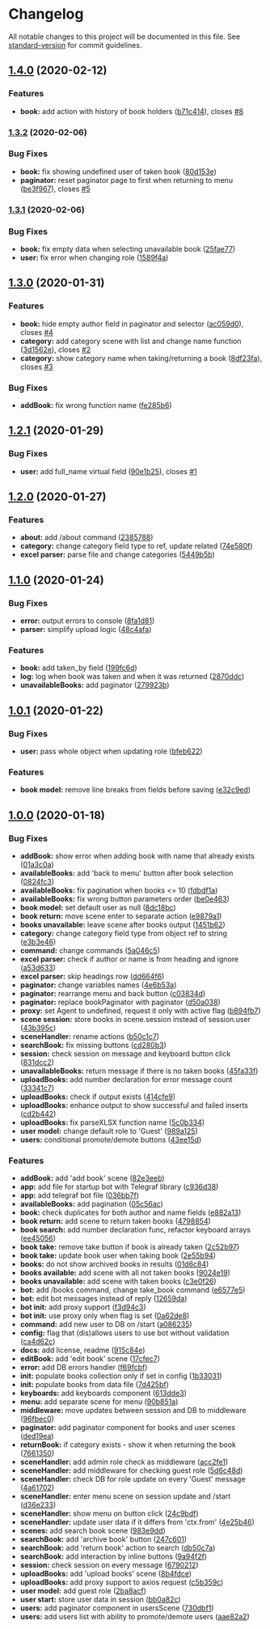 # Changelog

All notable changes to this project will be documented in this file. See [standard-version](https://github.com/conventional-changelog/standard-version) for commit guidelines.

## [1.4.0](https://github.com/VChet/library-bot/compare/v1.3.2...v1.4.0) (2020-02-12)


### Features

* **book:** add action with history of book holders ([b71c414](https://github.com/VChet/library-bot/commit/b71c414551bbdf2d575325209947d3db485a2df8)), closes [#8](https://github.com/VChet/library-bot/issues/8)

### [1.3.2](https://github.com/VChet/library-bot/compare/v1.3.1...v1.3.2) (2020-02-06)


### Bug Fixes

* **book:** fix showing undefined user of taken book ([80d153e](https://github.com/VChet/library-bot/commit/80d153e0ab514a42b17730a58cd28e6e62775a9e))
* **paginator:** reset paginator page to first when returning to menu ([be3f967](https://github.com/VChet/library-bot/commit/be3f96783ebf579eaf61854f449bcec3611fdb9e)), closes [#5](https://github.com/VChet/library-bot/issues/5)

### [1.3.1](https://github.com/VChet/library-bot/compare/v1.3.0...v1.3.1) (2020-02-06)


### Bug Fixes

* **book:** fix empty data when selecting unavailable book ([25fae77](https://github.com/VChet/library-bot/commit/25fae77ef3b59c21628f2fdb46afca7214393c64))
* **user:** fix error when changing role ([1589f4a](https://github.com/VChet/library-bot/commit/1589f4ac557d02fd9117b8958289f4ec55f0f0da))

## [1.3.0](https://github.com/VChet/library-bot/compare/v1.2.1...v1.3.0) (2020-01-31)


### Features

* **book:** hide empty author field in paginator and selector ([ac059d0](https://github.com/VChet/library-bot/commit/ac059d04dd988246285dec9c5f01caeb4c85080f)), closes [#4](https://github.com/VChet/library-bot/issues/4)
* **category:** add category scene with list and change name function ([3d1562e](https://github.com/VChet/library-bot/commit/3d1562e816144742d217f1f1f53bcdb46b23e9b9)), closes [#2](https://github.com/VChet/library-bot/issues/2)
* **category:** show category name when taking/returning a book ([8df23fa](https://github.com/VChet/library-bot/commit/8df23faf65f0daff70a5d9fa7dc0d804a5a9f74d)), closes [#3](https://github.com/VChet/library-bot/issues/3)


### Bug Fixes

* **addBook:** fix wrong function name ([fe285b6](https://github.com/VChet/library-bot/commit/fe285b6fbc6b7d16df92cd9bc6b1cc7ea0f7d4a1))

## [1.2.1](https://github.com/VChet/library-bot/compare/v1.2.0...v1.2.1) (2020-01-29)


### Bug Fixes

* **user:** add full_name virtual field ([90e1b25](https://github.com/VChet/library-bot/commit/90e1b25)), closes [#1](https://github.com/VChet/library-bot/issues/1)



## [1.2.0](https://github.com/VChet/library-bot/compare/v1.1.0...v1.2.0) (2020-01-27)


### Features

* **about:** add /about command ([2385788](https://github.com/VChet/library-bot/commit/2385788))
* **category:** change category field type to ref, update related ([74e580f](https://github.com/VChet/library-bot/commit/74e580f))
* **excel parser:** parse file and change categories ([5449b5b](https://github.com/VChet/library-bot/commit/5449b5b))



## [1.1.0](https://github.com/VChet/library-bot/compare/v1.0.1...v1.1.0) (2020-01-24)


### Bug Fixes

* **error:** output errors to console ([8fa1d81](https://github.com/VChet/library-bot/commit/8fa1d81))
* **parser:** simplify upload logic ([48c4afa](https://github.com/VChet/library-bot/commit/48c4afa))


### Features

* **book:** add taken_by field ([199fc6d](https://github.com/VChet/library-bot/commit/199fc6d))
* **log:** log when book was taken and when it was returned ([2870ddc](https://github.com/VChet/library-bot/commit/2870ddc))
* **unavailableBooks:** add paginator ([279923b](https://github.com/VChet/library-bot/commit/279923b))



## [1.0.1](https://github.com/VChet/library-bot/compare/v1.0.0...v1.0.1) (2020-01-22)


### Bug Fixes

* **user:** pass whole object when updating role ([bfeb622](https://github.com/VChet/library-bot/commit/bfeb622))


### Features

* **book model:** remove line breaks from fields before saving ([e32c9ed](https://github.com/VChet/library-bot/commit/e32c9ed))



## [1.0.0](https://github.com/VChet/library-bot/compare/2ba8acf...v1.0.0) (2020-01-18)


### Bug Fixes

* **addBook:** show error when adding book with name that already exists ([01a3c0a](https://github.com/VChet/library-bot/commit/01a3c0a))
* **availableBooks:** add 'back to menu' button after book selection ([0824fc3](https://github.com/VChet/library-bot/commit/0824fc3))
* **availableBooks:** fix pagination when books <= 10 ([fdbdf1a](https://github.com/VChet/library-bot/commit/fdbdf1a))
* **availableBooks:** fix wrong button parameters order ([be0e463](https://github.com/VChet/library-bot/commit/be0e463))
* **book model:** set default user as null ([8dc18bc](https://github.com/VChet/library-bot/commit/8dc18bc))
* **book return:** move scene enter to separate action ([e9879a1](https://github.com/VChet/library-bot/commit/e9879a1))
* **books unavailable:** leave scene after books output ([1451b62](https://github.com/VChet/library-bot/commit/1451b62))
* **category:** change category field type from object ref to string ([e3b3e46](https://github.com/VChet/library-bot/commit/e3b3e46))
* **command:** change commands ([5a046c5](https://github.com/VChet/library-bot/commit/5a046c5))
* **excel parser:** check if author or name is from heading and ignore ([a53d633](https://github.com/VChet/library-bot/commit/a53d633))
* **excel parser:** skip headings row ([dd664f6](https://github.com/VChet/library-bot/commit/dd664f6))
* **paginator:** change variables names ([4e6b53a](https://github.com/VChet/library-bot/commit/4e6b53a))
* **paginator:** rearrange menu and back button ([c03834d](https://github.com/VChet/library-bot/commit/c03834d))
* **paginator:** replace bookPaginator with paginator ([d50a038](https://github.com/VChet/library-bot/commit/d50a038))
* **proxy:** set Agent to undefined, request it only with active flag ([b894fb7](https://github.com/VChet/library-bot/commit/b894fb7))
* **scene session:** store books in scene.session instead of session.user ([43b395c](https://github.com/VChet/library-bot/commit/43b395c))
* **sceneHandler:** rename actions ([b50c1c7](https://github.com/VChet/library-bot/commit/b50c1c7))
* **searchBook:** fix missing buttons ([cd280b3](https://github.com/VChet/library-bot/commit/cd280b3))
* **session:** check session on message and keyboard button click ([831dcc2](https://github.com/VChet/library-bot/commit/831dcc2))
* **unavailableBooks:** return message if there is no taken books ([45fa33f](https://github.com/VChet/library-bot/commit/45fa33f))
* **uploadBooks:** add number declaration for error message count ([33341c7](https://github.com/VChet/library-bot/commit/33341c7))
* **uploadBooks:** check if output exists ([414cfe9](https://github.com/VChet/library-bot/commit/414cfe9))
* **uploadBooks:** enhance output to show successful and failed inserts ([cd2b442](https://github.com/VChet/library-bot/commit/cd2b442))
* **uploadBooks:** fix parseXLSX function name ([5c0b334](https://github.com/VChet/library-bot/commit/5c0b334))
* **user model:** change default role to 'Guest' ([989a125](https://github.com/VChet/library-bot/commit/989a125))
* **users:** conditional promote/demote buttons ([43ee15d](https://github.com/VChet/library-bot/commit/43ee15d))


### Features

* **addBook:** add 'add book' scene ([82e3eeb](https://github.com/VChet/library-bot/commit/82e3eeb))
* **app:** add file for startup bot with Telegraf library ([c936d38](https://github.com/VChet/library-bot/commit/c936d38))
* **app:** add telegraf bot file ([036bb7f](https://github.com/VChet/library-bot/commit/036bb7f))
* **availableBooks:** add pagination ([05c56ac](https://github.com/VChet/library-bot/commit/05c56ac))
* **book:** check duplicates for both author and name fields ([e882a13](https://github.com/VChet/library-bot/commit/e882a13))
* **book return:** add scene to return taken books ([4798854](https://github.com/VChet/library-bot/commit/4798854))
* **book search:** add number declaration func, refactor keyboard arrays ([ee45056](https://github.com/VChet/library-bot/commit/ee45056))
* **book take:** remove take button if book is already taken ([2c52b97](https://github.com/VChet/library-bot/commit/2c52b97))
* **book take:** update book user when taking book ([2e55b94](https://github.com/VChet/library-bot/commit/2e55b94))
* **books:** do not show archived books in results ([01d6c84](https://github.com/VChet/library-bot/commit/01d6c84))
* **books available:** add scene with all not taken books ([9024e19](https://github.com/VChet/library-bot/commit/9024e19))
* **books unavailable:** add scene with taken books ([c3e0f26](https://github.com/VChet/library-bot/commit/c3e0f26))
* **bot:** add /books command, change take_book command ([e6577e5](https://github.com/VChet/library-bot/commit/e6577e5))
* **bot:** edit bot messages instead of reply ([12659da](https://github.com/VChet/library-bot/commit/12659da))
* **bot init:** add proxy support ([f3d94c3](https://github.com/VChet/library-bot/commit/f3d94c3))
* **bot init:** use proxy only when flag is set ([0a62de8](https://github.com/VChet/library-bot/commit/0a62de8))
* **command:** add new user to DB on /start ([a086235](https://github.com/VChet/library-bot/commit/a086235))
* **config:** flag that (dis)allows users to use bot without validation ([ca4d62c](https://github.com/VChet/library-bot/commit/ca4d62c))
* **docs:** add license, readme ([915c84e](https://github.com/VChet/library-bot/commit/915c84e))
* **editBook:** add 'edit book' scene ([17cfec7](https://github.com/VChet/library-bot/commit/17cfec7))
* **error:** add DB errors handler ([f69fcbf](https://github.com/VChet/library-bot/commit/f69fcbf))
* **init:** populate books collection only if set in config ([1b33031](https://github.com/VChet/library-bot/commit/1b33031))
* **init:** populate books from data file ([7d425bf](https://github.com/VChet/library-bot/commit/7d425bf))
* **keyboards:** add keyboards component ([613dde3](https://github.com/VChet/library-bot/commit/613dde3))
* **menu:** add separate scene for menu ([90b851a](https://github.com/VChet/library-bot/commit/90b851a))
* **middleware:** move updates between session and DB to middleware ([96fbec0](https://github.com/VChet/library-bot/commit/96fbec0))
* **paginator:** add paginator component for books and user scenes ([ded19ea](https://github.com/VChet/library-bot/commit/ded19ea))
* **returnBook:** if category exists - show it when returning the book ([7661350](https://github.com/VChet/library-bot/commit/7661350))
* **sceneHandler:** add admin role check as middleware ([acc2fe1](https://github.com/VChet/library-bot/commit/acc2fe1))
* **sceneHandler:** add middleware for checking guest role ([5d6c48d](https://github.com/VChet/library-bot/commit/5d6c48d))
* **sceneHandler:** check DB for role update on every 'Guest' message ([4a61702](https://github.com/VChet/library-bot/commit/4a61702))
* **sceneHandler:** enter menu scene on session update and /start ([d36e233](https://github.com/VChet/library-bot/commit/d36e233))
* **sceneHandler:** show menu on button click ([24c9bdf](https://github.com/VChet/library-bot/commit/24c9bdf))
* **sceneHandler:** update user data if it differs from 'ctx.from' ([4e25b46](https://github.com/VChet/library-bot/commit/4e25b46))
* **scenes:** add search book scene ([983e9dd](https://github.com/VChet/library-bot/commit/983e9dd))
* **searchBook:** add 'archive book' button ([247c601](https://github.com/VChet/library-bot/commit/247c601))
* **searchBook:** add 'return book' action to search ([db50c7a](https://github.com/VChet/library-bot/commit/db50c7a))
* **searchBook:** add interaction by inline buttons ([9a94f2f](https://github.com/VChet/library-bot/commit/9a94f2f))
* **session:** check session on every message ([6790212](https://github.com/VChet/library-bot/commit/6790212))
* **uploadBooks:** add 'upload books' scene ([8b4fdce](https://github.com/VChet/library-bot/commit/8b4fdce))
* **uploadBooks:** add proxy support to axios request ([c5b359c](https://github.com/VChet/library-bot/commit/c5b359c))
* **user model:** add guest role ([2ba8acf](https://github.com/VChet/library-bot/commit/2ba8acf))
* **user start:** store user data in session ([bb0a82c](https://github.com/VChet/library-bot/commit/bb0a82c))
* **users:** add paginator component in usersScene ([730dbf1](https://github.com/VChet/library-bot/commit/730dbf1))
* **users:** add users list with ability to promote/demote users ([aae82a2](https://github.com/VChet/library-bot/commit/aae82a2))
